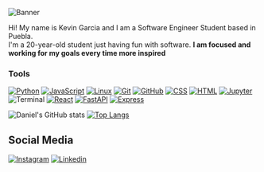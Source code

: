 ![Banner](img/banner.png)

Hi! My name is Kevin Garcia and I am a Software Engineer Student based in Puebla.      
I'm a 20-year-old student just having fun with software. **I am focused and working for my goals every time more inspired**

### Tools
[![Python](https://img.shields.io/badge/-Python-blue?logo=python&logoColor=yellow&style=for-the-badge)](https://www.python.org/)
[![JavaScript](https://img.shields.io/badge/-JavaScript-yellow?logo=javascript&logoColor=black&style=for-the-badge)](https://developer.mozilla.org/es/docs/Web/JavaScript)
[![Linux](https://img.shields.io/badge/-Linux-FCC624?logo=linux&logoColor=black&style=for-the-badge)](https://www.linux.org/)
[![Git](https://img.shields.io/badge/-Git-F05032?logo=git&logoColor=white&style=for-the-badge)](https://git-scm.com/)
[![GitHub](https://img.shields.io/badge/-GitHub-181717?logo=github&logoColor=white&style=for-the-badge)](https://github.com/home)
[![CSS](https://img.shields.io/badge/-CSS-1572B6?logo=css3&logoColor=white&style=for-the-badge)](https://developer.mozilla.org/es/docs/Web/CSS)
[![HTML](https://img.shields.io/badge/-HTML-E34F26?logo=html5&logoColor=white&style=for-the-badge)](https://developer.mozilla.org/es/docs/Web/HTML)
[![Jupyter](https://img.shields.io/badge/-Jupyter-F37626?logo=jupyter&logoColor=white&style=for-the-badge)](https://jupyter.org/)
![Terminal](https://img.shields.io/badge/-Terminal-4D4D4D?logo=windows-terminal&logoColor=white&style=for-the-badge)
[![React](https://img.shields.io/badge/-React-61DAFB?logo=react&logoColor=black&style=for-the-badge)](https://reactjs.org/)
[![FastAPI](https://shields.io/badge/-FastAPI-009688?logo=fastapi&logoColor=white&style=for-the-badge)](https://fastapi.tiangolo.com/)
[![Express](https://shields.io/badge/-Express-000000?logo=express&logoColor=white&style=for-the-badge)](https://expressjs.com/es/)

![Daniel's GitHub stats](https://github-readme-stats.vercel.app/api?username=kevdev04&show_icons=true&theme=synthwave)
[![Top Langs](https://github-readme-stats.vercel.app/api/top-langs/?username=kevdev04&layout=compact&theme=synthwave)](https://github.com/anuraghazra/github-readme-stats)

## Social Media
[![Instagram](https://shields.io/badge/-Instagram-E4405F?logo=instagram&logoColor=white&style=for-the-badge)](https://www.instagram.com/kev.gael)
[![Linkedin](https://shields.io/badge/-LinkedIn-0A66C2?logo=linkedin&logoColor=white&style=for-the-badge)](https://www.linkedin.com/in/kevingael/)
